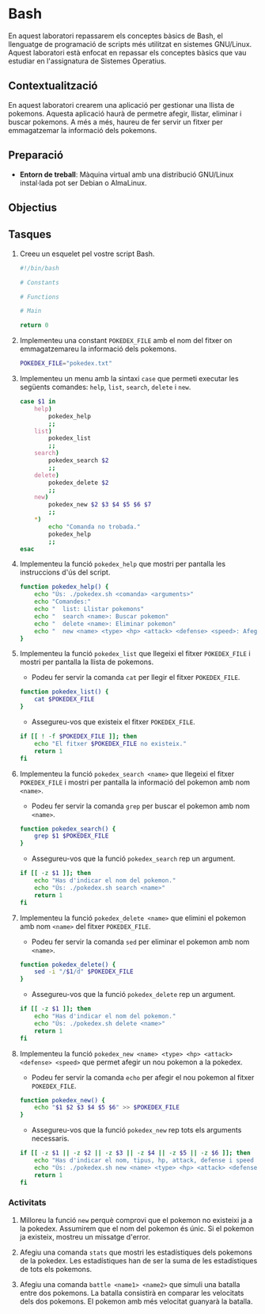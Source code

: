 # Bash

En aquest laboratori repassarem els conceptes bàsics de Bash, el llenguatge de programació de scripts més utilitzat en sistemes GNU/Linux. Aquest laboratori està enfocat en repassar els conceptes bàsics que vau estudiar en l'assignatura de Sistemes Operatius.

## Contextualització

En aquest laboratori crearem una aplicació per gestionar una llista de pokemons. Aquesta aplicació haurà de permetre afegir, llistar, eliminar i buscar pokemons. A més a més, haureu de fer servir un fitxer per emmagatzemar la informació dels pokemons.

## Preparació

- **Entorn de treball**: Màquina virtual amb una distribució GNU/Linux instal·lada pot ser Debian o AlmaLinux.

## Objectius

## Tasques

1. Creeu un esquelet pel vostre script Bash.

    ```bash
    #!/bin/bash

    # Constants

    # Functions

    # Main

    return 0
    ```

2. Implementeu una constant `POKEDEX_FILE` amb el nom del fitxer on emmagatzemareu la informació dels pokemons.

    ```bash
    POKEDEX_FILE="pokedex.txt"
    ```

3. Implementeu un menu amb la sintaxi `case` que permeti executar les següents comandes: `help`, `list`, `search`, `delete` i `new`.

    ```bash
    case $1 in
        help)
            pokedex_help
            ;;
        list)
            pokedex_list
            ;;
        search)
            pokedex_search $2
            ;;
        delete)
            pokedex_delete $2
            ;;
        new)
            pokedex_new $2 $3 $4 $5 $6 $7
            ;;
        *)
            echo "Comanda no trobada."
            pokedex_help
            ;;
    esac
    ```

4. Implementeu la funció `pokedex_help` que mostri per pantalla les instruccions d'ús del script.

    ```bash
    function pokedex_help() {
        echo "Ús: ./pokedex.sh <comanda> <arguments>"
        echo "Comandes:"
        echo "  list: Llistar pokemons"
        echo "  search <name>: Buscar pokemon"
        echo "  delete <name>: Eliminar pokemon"
        echo "  new <name> <type> <hp> <attack> <defense> <speed>: Afegir pokemon"
    }
    ```

5. Implementeu la funció `pokedex_list` que llegeixi el fitxer `POKEDEX_FILE` i mostri per pantalla la llista de pokemons.

    - Podeu fer servir la comanda `cat` per llegir el fitxer `POKEDEX_FILE`.

    ```bash
    function pokedex_list() {
        cat $POKEDEX_FILE
    }
    ```

    - Assegureu-vos que existeix el fitxer `POKEDEX_FILE`.

    ```bash
    if [[ ! -f $POKEDEX_FILE ]]; then
        echo "El fitxer $POKEDEX_FILE no existeix."
        return 1
    fi
    ```

6. Implementeu la funció `pokedex_search <name>` que llegeixi el fitxer `POKEDEX_FILE` i mostri per pantalla la informació del pokemon amb nom `<name>`.

    - Podeu fer servir la comanda `grep` per buscar el pokemon amb nom `<name>`.

    ```bash
    function pokedex_search() {
        grep $1 $POKEDEX_FILE
    }
    ```

    - Assegureu-vos que la funció `pokedex_search` rep un argument.

    ```bash
    if [[ -z $1 ]]; then
        echo "Has d'indicar el nom del pokemon."
        echo "Ús: ./pokedex.sh search <name>"
        return 1
    fi
    ```

7. Implementeu la funció `pokedex_delete <name>` que elimini el pokemon amb nom `<name>` del fitxer `POKEDEX_FILE`.

    - Podeu fer servir la comanda `sed` per eliminar el pokemon amb nom `<name>`.

    ```bash
    function pokedex_delete() {
        sed -i "/$1/d" $POKEDEX_FILE
    }
    ```

    - Assegureu-vos que la funció `pokedex_delete` rep un argument.

    ```bash
    if [[ -z $1 ]]; then
        echo "Has d'indicar el nom del pokemon."
        echo "Ús: ./pokedex.sh delete <name>"
        return 1
    fi
    ```

8. Implementeu la funció `pokedex_new <name> <type> <hp> <attack> <defense> <speed>` que permet afegir un nou pokemon a la pokedex.

    - Podeu fer servir la comanda `echo` per afegir el nou pokemon al fitxer `POKEDEX_FILE`.

    ```bash
    function pokedex_new() {
        echo "$1 $2 $3 $4 $5 $6" >> $POKEDEX_FILE
    }
    ```

    - Assegureu-vos que la funció `pokedex_new` rep tots els arguments necessaris.

    ```bash
    if [[ -z $1 || -z $2 || -z $3 || -z $4 || -z $5 || -z $6 ]]; then
        echo "Has d'indicar el nom, tipus, hp, attack, defense i speed del pokemon."
        echo "Ús: ./pokedex.sh new <name> <type> <hp> <attack> <defense> <speed>"
        return 1
    fi
    ```

### Activitats

1. Milloreu la funció `new` perquè comprovi que el pokemon no existeixi ja a la pokedex. Assumirem que el nom del pokemon és únic. Si el pokemon ja existeix, mostreu un missatge d'error.

2. Afegiu una comanda `stats` que mostri les estadístiques dels pokemons de la pokedex. Les estadístiques han de ser la suma de les estadístiques de tots els pokemons.

3. Afegiu una comanda `battle <name1> <name2>` que simuli una batalla entre dos pokemons. La batalla consistirà en comparar les velocitats dels dos pokemons. El pokemon amb més velocitat guanyarà la batalla.
